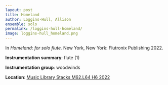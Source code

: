```yaml
---
layout: post
title: Homeland
author: Loggins-Hull, Allison
ensemble: solo
permalink: /loggins-hull-homeland/
image: loggins-hull_homeland.png
---
```


In *Homeland: for solo flute.* New York, New York: Flutronix Publishing 2022.

**Instrumentation summary**: flute (1) 

**Instrumentation group**: woodwinds 

**Location**: <a href="https://tufts.primo.exlibrisgroup.com/permalink/01TUN_INST/1kc9gia/alma991018809057103851" target="_blank">Music Library Stacks M62.L64 H6 2022</a>